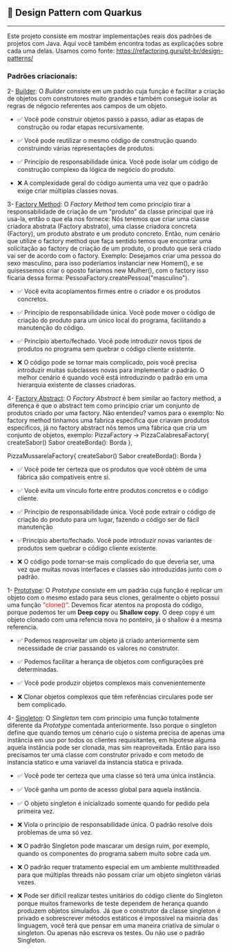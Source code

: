 ## :thought_balloon: Design Pattern com Quarkus 
---------------------------------------

Este projeto consiste em mostrar implementações reais dos padrões de projetos com Java. Aqui você também encontra todas as explicações sobre cada uma delas.
Usamos como fonte: https://refactoring.guru/pt-br/design-patterns/


### Padrões criacionais: 
 2- [Builder](https://github.com/LucasJordao/design-pattern/tree/master/src/main/java/br/com/lucas/pattern/criacionais/builder): O *Builder* consiste em um padrão cuja função é facilitar a criação de objetos com construtores muito grandes e também consegue isolar as regras de négocio referentes aos campos de um objeto.
 
 - :white_check_mark: Você pode construir objetos passo a passo, adiar as etapas de construção ou rodar etapas recursivamente.
 - :white_check_mark: Você pode reutilizar o mesmo código de construção quando construindo várias representações de produtos.
 - :white_check_mark: Princípio de responsabilidade única. Você pode isolar um código de construção complexo da lógica de negócio do produto.
 
 - :x: A complexidade geral do código aumenta uma vez que o padrão exige criar múltiplas classes novas.

 3- [Factory Method](https://github.com/LucasJordao/design-pattern/tree/master/src/main/java/br/com/lucas/pattern/criacionais/factory/method): O *Factory Method* tem como princípio tirar a responsabilidade de criação de um "produto" da classe principal que irá usa-la, então o que ela nos fornece: Nós teremos que criar uma classe criadora abstrata (Factory abstrato), uma classe criadora concreta (Factory), um produto abstrato e um produto concreto.
 Então, num cenário que utilize o factory method que faça sentido temos que encontrar uma solicitação ao factory de criação de um produto, o produto que será criado vai ser de acordo com o factory. Exemplo:
 Desejamos criar uma pessoa do sexo masculino, para isso poderiamos instanciar new Homem(), e se quisessemos criar o oposto fariamos new Mulher(), com o factory isso ficaria dessa forma: PessoaFactory.createPessoa("masculino").
 
 - :white_check_mark: Você evita acoplamentos firmes entre o criador e os produtos concretos.
 - :white_check_mark: Princípio de responsabilidade única. Você pode mover o código de criação do produto para um único local do programa, facilitando a manutenção do código.
 - :white_check_mark: Princípio aberto/fechado. Você pode introduzir novos tipos de produtos no programa sem quebrar o código cliente existente.

 - :x: O código pode se tornar mais complicado, pois você precisa introduzir muitas subclasses novas para implementar o padrão. O melhor cenário é quando você está introduzindo o padrão em uma hierarquia existente de classes criadoras.

4- [Factory Abstract](https://github.com/LucasJordao/design-pattern/tree/master/src/main/java/br/com/lucas/pattern/criacionais/factory/fabstract): O *Factory Abstract* é bem similar ao factory method, a diferença é que o abstract tem como principio criar um conjunto de produtos criado por uma factory. Não entendeu? vamos para o exemplo:
No factory method tinhamos uma fabrica especifica que criavam produtos especificos, já no factory abstract nós temos uma fábrica que cria um conjunto de objetos, exemplo:
PizzaFactory -> PizzaCalabresaFactory{
 createSabor() Sabor
 createBorda(): Borda
},

PizzaMussarelaFactory{
 createSabor() Sabor
 createBorda(): Borda
}

 - :white_check_mark: Você pode ter certeza que os produtos que você obtém de uma fábrica são compatíveis entre si.
 - :white_check_mark: Você evita um vínculo forte entre produtos concretos e o código cliente.
 - :white_check_mark: Princípio de responsabilidade única. Você pode extrair o código de criação do produto para um lugar, fazendo o código ser de fácil manutenção
 - :white_check_mark:Princípio aberto/fechado. Você pode introduzir novas variantes de produtos sem quebrar o código cliente existente.

 - :x: O código pode tornar-se mais complicado do que deveria ser, uma vez que muitas novas interfaces e classes são introduzidas junto com o padrão.

1- [Prototype](https://github.com/LucasJordao/design-pattern/tree/master/src/main/java/br/com/lucas/pattern/criacionais/prototype): O *Prototype* consiste em um padrão cuja função é replicar um objeto com o mesmo estado para seus clones, geralmente o objeto possui uma função <span style="color:red;">"clone()"</span>. Devemos ficar atentos na proposta do código, porque podemos ter um <b>Deep copy</b> ou <b>Shallow copy</b>. O deep copy é um objeto clonado com uma refencia nova no ponteiro, já o shallow é a mesma referencia.

 - :white_check_mark: Podemos reaproveitar um objeto já criado anteriormente sem necessidade de criar passando os valores no construtor.
 - :white_check_mark: Podemos facilitar a herança de objetos com configurações pré determinadas.
 - :white_check_mark: Você pode produzir objetos complexos mais convenientemente

 - :x: Clonar objetos complexos que têm referências circulares pode ser bem complicado.

4- [Singleton](https://github.com/LucasJordao/design-pattern/tree/master/src/main/java/br/com/lucas/pattern/criacionais/singleton): O *Singleton* tem com principio uma função totalmente diferente da *Prototype* comentada anteriormente. Isso porque o singleton define que quando temos um cénario cujo o sistema precisa de apenas uma instância em uso por todos os clientes requisitantes, em hipotese alguma aquela instância pode ser clonada, mas sim reaproveitada.
Então para isso precisamos ter uma classe com construtor privado e com metodo de instancia statico e uma variavel da instancia statica e privada.

 - :white_check_mark: Você pode ter certeza que uma classe só terá uma única instância.
 - :white_check_mark: Você ganha um ponto de acesso global para aquela instância.
 - :white_check_mark: O objeto singleton é inicializado somente quando for pedido pela primeira vez.

 - :x: Viola o princípio de responsabilidade única. O padrão resolve dois problemas de uma só vez.
 - :x: O padrão Singleton pode mascarar um design ruim, por exemplo, quando os componentes do programa sabem muito sobre cada um.
 - :x: O padrão requer tratamento especial em um ambiente multithreaded para que múltiplas threads não possam criar um objeto singleton várias vezes.
 - :x: Pode ser difícil realizar testes unitários do código cliente do Singleton porque muitos frameworks de teste dependem de herança quando produzem objetos simulados. Já que o construtor da classe singleton é privado e sobrescrever métodos estáticos é impossível na maioria das linguagem, você terá que pensar em uma maneira criativa de simular o singleton. Ou apenas não escreva os testes. Ou não use o padrão Singleton.
